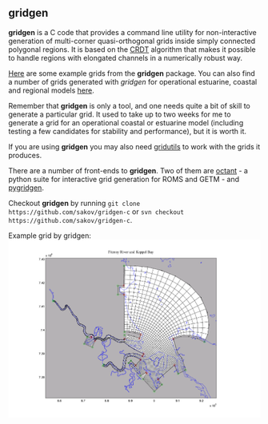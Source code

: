 ## gridgen ##

**gridgen** is a C code that provides a command line utility for non-interactive generation of multi-corner 
quasi-orthogonal grids inside simply connected polygonal regions. It is based on the 
[CRDT](http://gridgen-c.googlecode.com/files/crdt.pdf) algorithm that makes it possible to handle regions with 
elongated channels in a numerically robust way.

[Here](http://gridgen-c.googlecode.com/files/grid_examples.pdf) are some example grids from the **gridgen** package. You 
can also find a number of grids generated with *gridgen* for operational estuarine, coastal and regional models 
[here](http://code.google.com/p/gridgen-c/downloads/list).

Remember that **gridgen** is only a tool, and one needs quite a bit of skill to generate a particular grid. It used to 
take up to two weeks for me to generate a grid for an operational coastal or estuarine model (including testing a few 
candidates for stability and performance), but it is worth it.

If you are using **gridgen** you may also need [gridutils](https://github.com/sakov/gridutils-c) to work with the grids 
it produces.

There are a number of front-ends to **gridgen**. Two of them are [octant](https://github.com/hetland/octant) - a python 
suite for interactive grid generation for ROMS and GETM - and [pygridgen](https://github.com/hetland/pygridgen).

Checkout **gridgen** by running `git clone https://github.com/sakov/gridgen-c`
or `svn checkout https://github.com/sakov/gridgen-c`.

Example grid by gridgen:
![](fitzroy.png)
